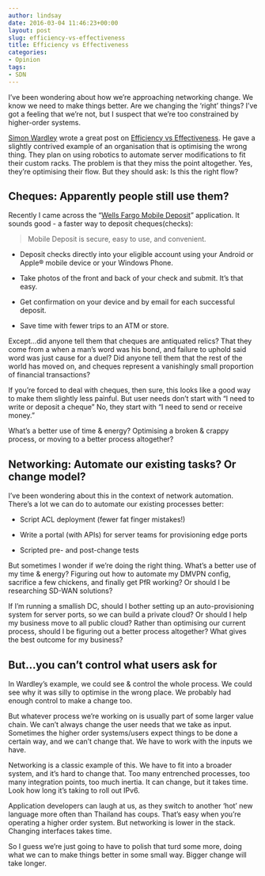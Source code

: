 ```yaml
---
author: lindsay
date: 2016-03-04 11:46:23+00:00
layout: post
slug: efficiency-vs-effectiveness
title: Efficiency vs Effectiveness
categories:
- Opinion
tags:
- SDN
---
```


I’ve been wondering about how we’re approaching networking change. We know we need to make things better. Are we changing the ‘right’ things? I’ve got a feeling that we’re not, but I suspect that we’re too constrained by higher-order systems.

[Simon Wardley](https://twitter.com/swardley) wrote a great post on [Efficiency vs Effectiveness](http://blog.gardeviance.org/2015/12/efficiency-vs-effectiveness-repeated.html). He gave a slightly contrived example of an organisation that is optimising the wrong thing. They plan on using robotics to automate server modifications to fit their custom racks. The problem is that they miss the point altogether. Yes, they’re optimising their flow. But they should ask: Is this the right flow?



## Cheques: Apparently people still use them?



Recently I came across the “[Wells Fargo Mobile Deposit](https://www.wellsfargo.com/mobile/apps/mobile-deposit)” application. It sounds good - a faster way to deposit cheques(checks):

> Mobile Deposit is secure, easy to use, and convenient.
> 


>     
  * Deposit checks directly into your eligible account using your Android or Apple® mobile device or your Windows Phone.

>     
  * Take photos of the front and back of your check and submit. It’s that easy.

>     
  * Get confirmation on your device and by email for each successful deposit.

>     
  * Save time with fewer trips to an ATM or store.

> 

Except…did anyone tell them that cheques are antiquated relics? That they come from a when a man’s word was his bond, and failure to uphold said word was just cause for a duel? Did anyone tell them that the rest of the world has moved on, and cheques represent a vanishingly small proportion of financial transactions?

If you’re forced to deal with cheques, then sure, this looks like a good way to make them slightly less painful. But user needs don’t start with “I need to write or deposit a cheque” No, they start with “I need to send or receive money.”

What’s a better use of time & energy? Optimising a broken & crappy process, or moving to a better process altogether?



## Networking: Automate our existing tasks? Or change model?



I’ve been wondering about this in the context of network automation. There’s a lot we can do to automate our existing processes better:




    
  * Script ACL deployment (fewer fat finger mistakes!)

    
  * Write a portal (with APIs) for server teams for provisioning edge ports

    
  * Scripted pre- and post-change tests



But sometimes I wonder if we’re doing the right thing. What’s a better use of my time & energy? Figuring out how to automate my DMVPN config, sacrifice a few chickens, and finally get PfR working? Or should I be researching SD-WAN solutions?

If I’m running a smallish DC, should I bother setting up an auto-provisioning system for server ports, so we can build a private cloud? Or should I help my business move to all public cloud? Rather than optimising our current process, should I be figuring out a better process altogether? What gives the best outcome for my business?



## But…you can’t control what users ask for



In Wardley’s example, we could see & control the whole process. We could see why it was silly to optimise in the wrong place. We probably had enough control to make a change too.

But whatever process we’re working on is usually part of some larger value chain. We can’t always change the user needs that we take as input. Sometimes the higher order systems/users expect things to be done a certain way, and we can’t change that. We have to work with the inputs we have.

Networking is a classic example of this. We have to fit into a broader system, and it’s hard to change that. Too many entrenched processes, too many integration points, too much inertia. It can change, but it takes time. Look how long it’s taking to roll out IPv6.

Application developers can laugh at us, as they switch to another ‘hot’ new language more often than Thailand has coups. That’s easy when you’re operating a higher order system. But networking is lower in the stack. Changing interfaces takes time.

So I guess we’re just going to have to polish that turd some more, doing what we can to make things better in some small way. Bigger change will take longer.
